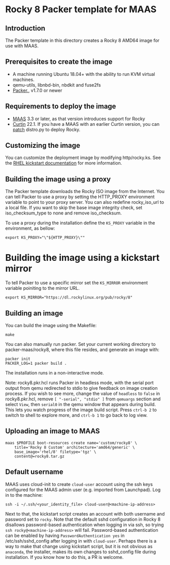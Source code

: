 # Rocky 8 Packer template for MAAS

## Introduction

The Packer template in this directory creates a Rocky 8 AMD64 image for use with MAAS.

## Prerequisites to create the image

* A machine running Ubuntu 18.04+ with the ability to run KVM virtual machines.
* qemu-utils, libnbd-bin, nbdkit and fuse2fs
* [Packer.](https://www.packer.io/intro/getting-started/install.html), v1.7.0 or newer

## Requirements to deploy the image

* [MAAS](https://maas.io) 3.3 or later, as that version introduces support for Rocky
* [Curtin](https://launchpad.net/curtin) 22.1. If you have a MAAS with an earlier Curtin version, you can [patch](https://code.launchpad.net/~xnox/curtin/+git/curtin/+merge/415604) distro.py to deploy Rocky.

## Customizing the image

You can customize the deployment image by modifying http/rocky.ks. See the [RHEL kickstart documentation](https://access.redhat.com/documentation/en-us/red_hat_enterprise_linux/8/html/performing_an_advanced_rhel_installation/kickstart-commands-and-options-reference_installing-rhel-as-an-experienced-user#part-or-partition_kickstart-commands-for-handling-storage) for more information.

## Building the image using a proxy

The Packer template downloads the Rocky ISO image from the Internet. You can tell Packer to use a proxy by setting the HTTP_PROXY environment variable to point to your proxy server. You can also redefine rocky_iso_url to a local file. If you want to skip the base image integrity check, set iso_checksum_type to none and remove iso_checksum.

To use a proxy during the installation define the `KS_PROXY` variable in the environment, as bellow:

```shell
export KS_PROXY="\"${HTTP_PROXY}\""
```

# Building the image using a kickstart mirror

To tell Packer to use a specific mirror set the `KS_MIRROR` environment variable
poiniting to the mirror URL.

```shell
export KS_MIRROR="https://dl.rockylinux.org/pub/rocky/8"
```

## Building an image

You can build the image using the Makefile:

```shell
make
```

You can also manually run packer. Set your current working directory to packer-maas/rocky8, where this file resides, and generate an image with:

```shell
packer init
PACKER_LOG=1 packer build .
```

The installation runs in a non-interactive mode.

Note: rocky8.pkr.hcl runs Packer in headless mode, with the serial port output from qemu redirected to stdio to give feedback on image creation process. If you wish to see more, change the value of `headless` to `false` in rocky8.pkr.hcl, remove `[ "-serial", "stdio" ]` from `qemuargs` section and select `View`, then `serial0` in the qemu window that appears during build. This lets you watch progress of the image build script. Press `ctrl-b 2` to switch to shell to explore more, and `ctrl-b 1` to go back to log view.

## Uploading an image to MAAS

```shell
maas $PROFILE boot-resources create name='custom/rocky8' \
    title='Rocky 8 Custom' architecture='amd64/generic' \
    base_image='rhel/8' filetype='tgz' \
    content@=rocky8.tar.gz
```

## Default username

MAAS uses cloud-init to create ```cloud-user``` account using the ssh keys configured for the MAAS admin user (e.g. imported from Launchpad). Log in to the machine:

```shell
ssh -i ~/.ssh/<your_identity_file> cloud-user@<machine-ip-address>
```

Next to that, the kickstart script creates an account with both username and password set to  ```rocky```. Note that the default sshd configuration in Rocky 8 disallows password-based authentication when logging in via ssh, so trying `ssh rocky@<machine-ip-address>` will fail. Password-based authentication can be enabled by having `PasswordAuthentication yes` in /etc/ssh/sshd_config after logging in with ```cloud-user```. Perhaps there is a way to make that change using kickstart script, but it is not obvious as ```anaconda```, the installer, makes its own changes to sshd_config file during installation. If you know how to do this, a PR is welcome.
